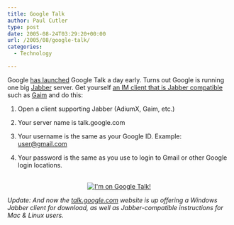 ```yaml
---
title: Google Talk
author: Paul Cutler
type: post
date: 2005-08-24T03:29:20+00:00
url: /2005/08/google-talk/
categories:
  - Technology

---
```

Google [has launched][1] Google Talk a day early. Turns out Google is running one big [Jabber][2] server. Get yourself [an IM client that is Jabber compatible][3] such as [Gaim][4] and do this:

1. Open a client supporting Jabber (AdiumX, Gaim, etc.)
     
2. Your server name is talk.google.com
     
3. Your username is the same as your Google ID. Example: user@gmail.com
     
4. Your password is the same as you use to login to Gmail or other Google login locations. 

<center>
  <br /> <a href="https://i1.wp.com/www.paulcutler.org/blog/images/google-talk-ss.png"> <img src="https://i1.wp.com/www.paulcutler.org/blog/images/google-talk-small.png?w=700" alt="I'm on Google Talk!" data-recalc-dims="1" /></a>
</center>

_Update: And now the [talk.google.com][5] website is up offering a Windows Jabber client for download, as well as Jabber-compatible instructions for Mac & Linux users._

 [1]: http://www.niallkennedy.com/blog/archives/2005/08/google_talk_is_live.html
 [2]: http://www.jabber.org/
 [3]: http://www.jabber.org/software/clients.shtml
 [4]: http://gaim.sourceforge.net/
 [5]: http://talk.google.com